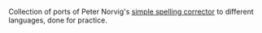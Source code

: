 Collection of ports of Peter Norvig's [simple spelling corrector](http://norvig.com/spell-correct.html) to different languages, done for practice.
